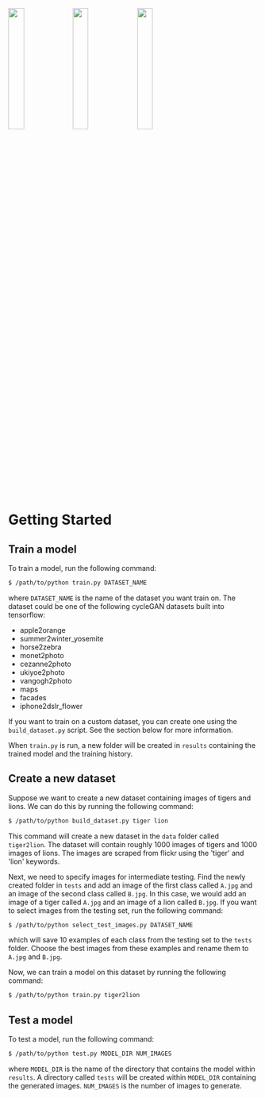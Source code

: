 <img src="results/apple2orange_0/train.gif" style="width:25%">
<img src="results/dog2abstract_art_0/train.gif" style="width:25%">
<img src="results/tiger2lion_0/train.gif" style="width:25%">

# Getting Started

## Train a model
To train a model, run the following command:
```bash
$ /path/to/python train.py DATASET_NAME
```
where `DATASET_NAME` is the name of the dataset you want train on. The dataset could be one of the following cycleGAN datasets built into tensorflow:
- apple2orange
- summer2winter_yosemite
- horse2zebra
- monet2photo
- cezanne2photo
- ukiyoe2photo
- vangogh2photo
- maps
- facades
- iphone2dslr_flower

If you want to train on a custom dataset, you can create one using the `build_dataset.py` script. See the section below for more information.

When `train.py` is run, a new folder will be created in `results` containing the trained model and the training history.

## Create a new dataset
Suppose we want to create a new dataset containing images of tigers and lions. We can do this by running the following command:
```bash
$ /path/to/python build_dataset.py tiger lion
```
This command will create a new dataset in the `data` folder called `tiger2lion`. The dataset will contain roughly 1000 images of tigers and 1000 images of lions. The images are scraped from flickr using the 'tiger' and 'lion' keywords.

Next, we need to specify images for intermediate testing. Find the newly created folder in `tests` and add an image of the first class called `A.jpg` and an image of the second class called `B.jpg`. In this case, we would add an image of a tiger called `A.jpg` and an image of a lion called `B.jpg`. If you want to select images from the testing set, run the following command:
```bash
$ /path/to/python select_test_images.py DATASET_NAME
```
which will save 10 examples of each class from the testing set to the `tests` folder. Choose the best images from these examples and rename them to `A.jpg` and `B.jpg`.

Now, we can train a model on this dataset by running the following command:
```bash
$ /path/to/python train.py tiger2lion
```

## Test a model
To test a model, run the following command:
```bash
$ /path/to/python test.py MODEL_DIR NUM_IMAGES
```
where `MODEL_DIR` is the name of the directory that contains the model within `results`. A directory called `tests` will be created within `MODEL_DIR` containing the generated images. `NUM_IMAGES` is the number of images to generate.